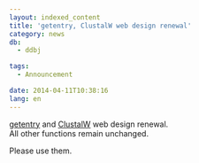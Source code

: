 ```yaml
---
layout: indexed_content
title: 'getentry, ClustalW web design renewal'
category: news
db:
  - ddbj

tags:
  - Announcement

date: 2014-04-11T10:38:16
lang: en
---
```


<p><a href="http://getentry.ddbj.nig.ac.jp/top-e.html">getentry</a> and <a href="http://clustalw.ddbj.nig.ac.jp/index.php?lang=en">ClustalW</a> web design renewal.<br>All other functions remain unchanged.</p>

<p>Please use them.</p>
